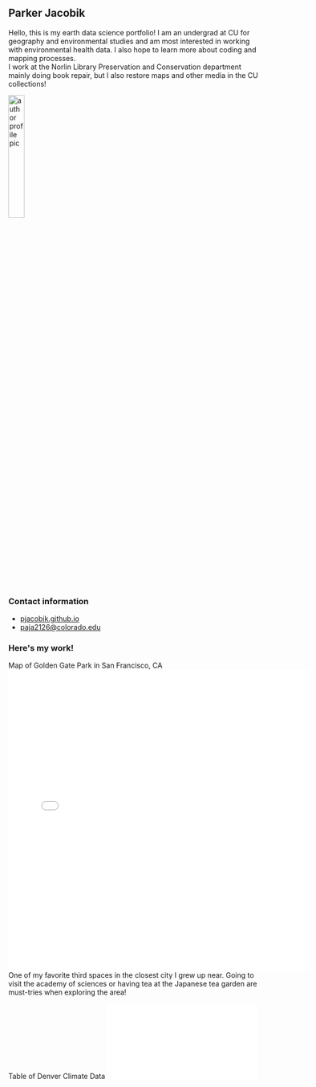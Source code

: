 ## Parker Jacobik
Hello, this is my earth data science portfolio! I am an undergrad at CU for geography and environmental studies and am most interested in working with environmental health data. I also hope to learn more about coding and mapping processes.\
I work at the Norlin Library Preservation and Conservation department mainly doing book repair, but I also restore maps and other media in the CU collections!

<img 
  src="/img/profilepic(1).png" 
  alt="author profile pic" 
  width="25%" >

### Contact information
 -  [pjacobik.github.io](https://pjacobik.github.io/)
 -  [paja2126@colorado.edu](paja2126@colorado.edu)

### Here's my work!
Map of Golden Gate Park in San Francisco, CA 
<embed type="text/html" src="img/sanfran (1).html" width="600" height="600">
One of my favorite third spaces in the closest city I grew up near. Going to visit the academy of sciences or having tea at the Japanese tea garden are must-tries when exploring the area! 

Table of Denver Climate Data
<embed type="text/html" src="img/denver_climate_data.html">
